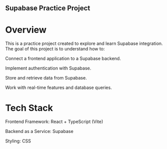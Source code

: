 ## Supabase Practice Project
# Overview

This is a practice project created to explore and learn Supabase integration.
The goal of this project is to understand how to:

Connect a frontend application to a Supabase backend.

Implement authentication with Supabase.

Store and retrieve data from Supabase.

Work with real-time features and database queries.

# Tech Stack

Frontend Framework: React + TypeScript (Vite)

Backend as a Service: Supabase

Styling: CSS
